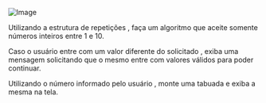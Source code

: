 

![Image](https://user-images.githubusercontent.com/11817445/255435232-d8ce22c1-86e0-4e7f-a6c7-1ec6d72578b0.png)

Utilizando a estrutura de repetições , faça um algoritmo que aceite somente números inteiros entre 1 e 10. 

Caso o usuário entre com um valor diferente do solicitado , exiba uma mensagem solicitando que o mesmo entre com valores válidos para poder continuar.

Utilizando o número informado pelo usuário , monte uma tabuada e exiba a mesma na tela. 
